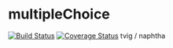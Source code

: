# multipleChoice
[![Build Status](https://travis-ci.org/julian-medina/multipleChoice.svg?branch=master)](https://travis-ci.org/julian-medina/multipleChoice)
[![Coverage Status](https://coveralls.io/repos/github/julian-medina/multipleChoice/badge.svg?branch=master)](https://coveralls.io/github/julian-medina/multipleChoice?branch=master)
tvig / naphtha

